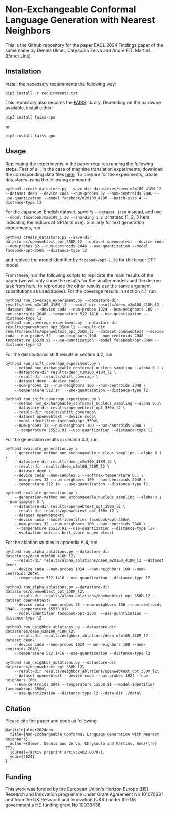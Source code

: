 # Non-Exchangeable Conformal Language Generation with Nearest Neighbors

This is the Github repository for the paper EACL 2024 Findings paper of the same name by Dennis Ulmer, Chrysoula Zerva and 
André F.T. Martins [[Paper Link]](https://arxiv.org/pdf/2402.00707.pdf).

## Installation

Install the necessary requirements the following way:

    pip3 install -r requirements.txt

This repository also requires the [FAISS](https://github.com/facebookresearch/faiss) library. 
Depending on the hardware available, install either

    pip3 install faiss-cpu

or 

    pip3 install faiss-gpu

## Usage

Replicating the experiments in the paper requires running the following steps.
First of all, in the case of machine translation experiments, download the corresponding data files [here](https://www.statmt.org/wmt22/translation-task.html).
To prepare for the experiments, create datastores using the following command:

    python3 create_datastore.py --save-dir datastores/deen_m2m100_418M_l2 --dataset deen --device cuda --num-probes 32 --num-centroids 2048 --use-quantization --model facebook/m2m100_418M --batch-size 4 --distance-type l2

For the Japanese-English dataset, specify `--dataset jaen` instead, and use `--model facebook/m2m100_1.2B --sharding 1 2 3` instead (1, 2, 3 here indicating the indices of GPUs to use).
Similarly for text generation experiments, run

    python3 create_datastore.py --save-dir datastores/openwebtext_opt_350M_l2 --dataset openwebtext --device cuda --num-probes 32 --num-centroids 2048 --use-quantization --model facebook/opt-350m --distance-type l2

and replace the model identifier by `facebook/opt-1.3B` for the larger OPT model.

From there, run the following scripts to replicate the main results of the paper
(we will only show the results for the smaller models and the de->en task from here, to reproduce the other results use the same
argument substitutions as used above).
For the coverage results in section 4.1, run

    python3 run_coverage_experiment.py --datastore-dir results/deen_m2m100_418M_l2 --result-dir results/deen_m2m100_418M_l2 --dataset deen --device cuda --num-probes 1024 --num-neighbors 100 --num-centroids 2048 --temperature 512.1416 --use-quantization --distance-type l2
    python3 run_coverage_experiment.py --datastore-dir results/openwebtext_opt_350m_l2 --result-dir results/results/openwebtext_opt_350m_l2 --dataset openwebtext --device cuda --num-probes 32 --num-neighbors 100 --num-centroids 2048 --temperature 15538.91 --use-quantization --model facebook/opt-350m --distance-type l2

For the distributional shift results in section 4.2, run

    python3 run_shift_coverage_experiment.py \
        --method non_exchangeable_conformal_nucleus_sampling --alpha 0.1 \
        --datastore-dir results/deen_m2m100_418M_l2 \
        --result-dir results/shift_coverage \
        --dataset deen --device cuda\
        --num-probes 32 --num-neighbors 100 --num-centroids 2048 \
        --temperature 512.14  --use-quantization --distance-type l2

    python3 run_shift_coverage_experiment.py \
        --method non_exchangeable_conformal_nucleus_sampling --alpha 0.1\
        --datastore-dir results/openwebtext_opt_350m_l2 \
        --result-dir results/shift_coverage\
        --dataset openwebtext --device cuda\ 
        --model-identifier facebook/opt-350m\
        --num-probes 32 --num-neighbors 100 --num-centroids 2048 \
         --temperature 15538.91 --use-quantization --distance-type l2

For the generation results in section 4.3, run

    python3 evaluate_generation.py \
        --generation-method non_exchangeable_nucleus_sampling --alpha 0.1 \
        --datastore-dir results/deen_m2m100_418M_l2 \
        --result-dir results/deen_m2m100_418M_l2 \
        --dataset deen \
        --device cuda --num-samples 5 --softmax-temperature 0.1 \
        --num-probes 32 --num-neighbors 100 --num-centroids 2048 \
        --temperature 512.14  --use-quantization --distance-type l2

    python3 evaluate_generation.py \
        --generation-method non_exchangeable_nucleus_sampling --alpha 0.1 --num-samples 5 \
        --datastore-dir results/openwebtext_opt_350m_l2 \
        --result-dir results/openwebtext_opt_350m_l2 \
        --dataset openwebtext\
        --device cuda --model-identifier facebook/opt-350m\
        --num-probes 32 --num-neighbors 100 --num-centroids 2048 \
         --temperature 15538.91 --use-quantization --distance-type l2\
        --evaluation-metrics bert_score mauve bleurt

For the ablation studies in appendix A.4, run
    
    python3 run_alpha_ablations.py --datastore-dir datastores/deen_m2m100_418M_l2\
        --result-dir results/alpha_ablations/deen_m2m100_418M_l2 --dataset deen\
        --device cuda --num-probes 1024 --num-neighbors 100 --num-centroids 2048\
        --temperature 512.1416 --use-quantization --distance-type l2

    python3 run_alpha_ablations.py --datastore-dir datastores/openwebtext_opt_350M_l2\
        --result-dir results/alpha_ablations/openwebtext_opt_350M_l2 --dataset openwebtext\
        --device cuda --num-probes 32 --num-neighbors 100 --num-centroids 2048 --temperature 15538.91\
        --model-identifier facebook/opt-350m  --use-quantization --distance-type l2 

    python3 run_neighbor_ablations.py --datastore-dir datastores/deen_m2m100_418M_l2\
        --result-dir results/neighbor_ablations/deen_m2m100_418M_l2 --dataset deen\
        --device cuda --num-probes 1024 --num-neighbors 100 --num-centroids 2048\
        --temperature 512.1416 --use-quantization --distance-type l2

    python3 run_neighbor_ablations.py --datastore-dir datastores/openwebtext_opt_350M_l2\
        --result-dir results/neighbor_ablations/openwebtext_opt_350M_l2\
        --dataset openwebtext --device cuda --num-probes 1024 --num-neighbors 100\
        --num-centroids 2048 --temperature 15538.91 --model-identifier facebook/opt-350m\
        --use-quantization --distance-type l2 --data-dir ./data\

## Citation

Please cite the paper and code as following:

    @article{ulmer2024non,
      title={Non-Exchangeable Conformal Language Generation with Nearest Neighbors},
      author={Ulmer, Dennis and Zerva, Chrysoula and Martins, Andr{\'e} FT},
      journal={arXiv preprint arXiv:2402.00707},
      year={2024}
    }

## Funding

This work was funded by the European Union's Horizon Europe (HE) Research and Innovation programme under Grant Agreement No 101070631 and from the UK Research and Innovation (UKRI) under the UK government's HE funding grant No 10039436.
